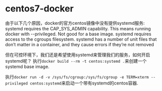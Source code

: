# centos7-docker

由于以下几个原因，docker的官方centos镜像中没有提供systemd服务:
systemd requires the CAP_SYS_ADMIN capability. This means running docker with --privileged. Not good for a base image.
systemd requires access to the cgroups filesystem.
systemd has a number of unit files that don’t matter in a container, and they cause errors if they’re not removed

但在可控环境下，我们还是希望使用systemd来管理我们的服务，如何开启systemd呢？
执行`docker build --rm -t centos:systemd .`来创建一个systemd base image.

执行`docker run -d -v /sys/fs/cgroup:/sys/fs/cgroup -e TERM=xterm --privileged centos:systemd`来启动一个带有systemd的centos容器.
